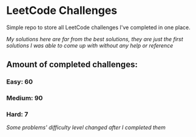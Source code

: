 
# LeetCode Challenges

Simple repo to store all LeetCode challenges I've completed in one place.

<i>My solutions here are far from the best solutions, they are just the first solutions I was able to come up with without any help or reference</i>

## Amount of completed challenges:

### Easy: 60

### Medium: 90

### Hard: 7

<i>Some problems' difficulty level changed after I completed them</i>
